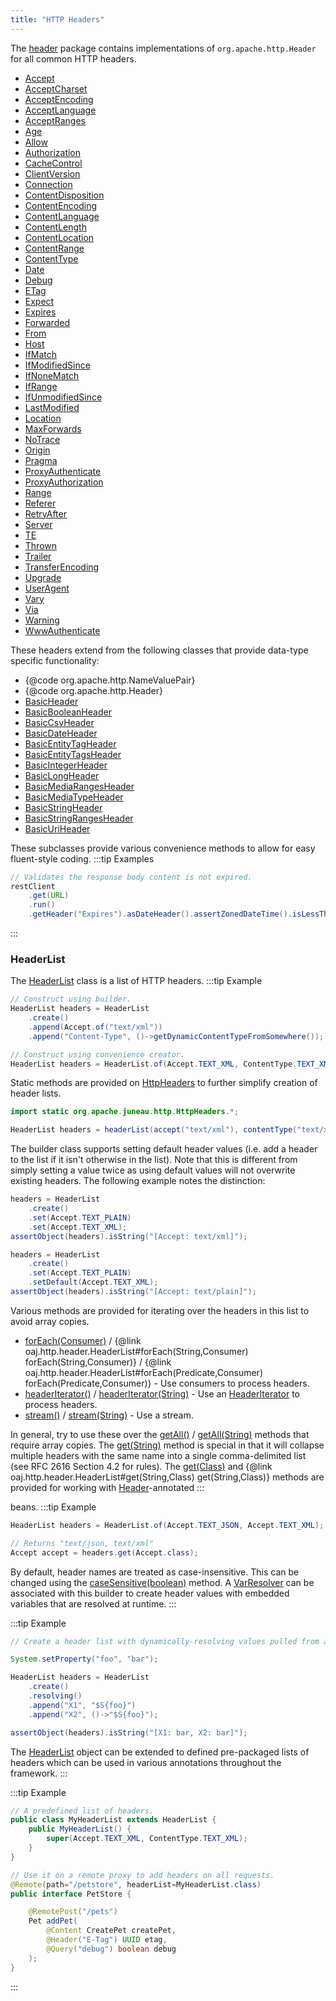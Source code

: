 ```yaml
---
title: "HTTP Headers"
---
```


The [header](../apidocs/org/apache/juneau/http/header.html) package contains implementations of `org.apache.http.Header` for all common HTTP
headers.
- [Accept](../apidocs/org/apache/juneau/http/header/Accept.html)
- [AcceptCharset](../apidocs/org/apache/juneau/http/header/AcceptCharset.html)
- [AcceptEncoding](../apidocs/org/apache/juneau/http/header/AcceptEncoding.html)
- [AcceptLanguage](../apidocs/org/apache/juneau/http/header/AcceptLanguage.html)
- [AcceptRanges](../apidocs/org/apache/juneau/http/header/AcceptRanges.html)
- [Age](../apidocs/org/apache/juneau/http/header/Age.html)
- [Allow](../apidocs/org/apache/juneau/http/header/Allow.html)
- [Authorization](../apidocs/org/apache/juneau/http/header/Authorization.html)
- [CacheControl](../apidocs/org/apache/juneau/http/header/CacheControl.html)
- [ClientVersion](../apidocs/org/apache/juneau/http/header/ClientVersion.html)
- [Connection](../apidocs/org/apache/juneau/http/header/Connection.html)
- [ContentDisposition](../apidocs/org/apache/juneau/http/header/ContentDisposition.html)
- [ContentEncoding](../apidocs/org/apache/juneau/http/header/ContentEncoding.html)
- [ContentLanguage](../apidocs/org/apache/juneau/http/header/ContentLanguage.html)
- [ContentLength](../apidocs/org/apache/juneau/http/header/ContentLength.html)
- [ContentLocation](../apidocs/org/apache/juneau/http/header/ContentLocation.html)
- [ContentRange](../apidocs/org/apache/juneau/http/header/ContentRange.html)
- [ContentType](../apidocs/org/apache/juneau/http/header/ContentType.html)
- [Date](../apidocs/org/apache/juneau/http/header/Date.html)
- [Debug](../apidocs/org/apache/juneau/http/header/Debug.html)
- [ETag](../apidocs/org/apache/juneau/http/header/ETag.html)
- [Expect](../apidocs/org/apache/juneau/http/header/Expect.html)
- [Expires](../apidocs/org/apache/juneau/http/header/Expires.html)
- [Forwarded](../apidocs/org/apache/juneau/http/header/Forwarded.html)
- [From](../apidocs/org/apache/juneau/http/header/From.html)
- [Host](../apidocs/org/apache/juneau/http/header/Host.html)
- [IfMatch](../apidocs/org/apache/juneau/http/header/IfMatch.html)
- [IfModifiedSince](../apidocs/org/apache/juneau/http/header/IfModifiedSince.html)
- [IfNoneMatch](../apidocs/org/apache/juneau/http/header/IfNoneMatch.html)
- [IfRange](../apidocs/org/apache/juneau/http/header/IfRange.html)
- [IfUnmodifiedSince](../apidocs/org/apache/juneau/http/header/IfUnmodifiedSince.html)
- [LastModified](../apidocs/org/apache/juneau/http/header/LastModified.html)
- [Location](../apidocs/org/apache/juneau/http/header/Location.html)
- [MaxForwards](../apidocs/org/apache/juneau/http/header/MaxForwards.html)
- [NoTrace](../apidocs/org/apache/juneau/http/header/NoTrace.html)
- [Origin](../apidocs/org/apache/juneau/http/header/Origin.html)
- [Pragma](../apidocs/org/apache/juneau/http/header/Pragma.html)
- [ProxyAuthenticate](../apidocs/org/apache/juneau/http/header/ProxyAuthenticate.html)
- [ProxyAuthorization](../apidocs/org/apache/juneau/http/header/ProxyAuthorization.html)
- [Range](../apidocs/org/apache/juneau/http/header/Range.html)
- [Referer](../apidocs/org/apache/juneau/http/header/Referer.html)
- [RetryAfter](../apidocs/org/apache/juneau/http/header/RetryAfter.html)
- [Server](../apidocs/org/apache/juneau/http/header/Server.html)
- [TE](../apidocs/org/apache/juneau/http/header/TE.html)
- [Thrown](../apidocs/org/apache/juneau/http/header/Thrown.html)
- [Trailer](../apidocs/org/apache/juneau/http/header/Trailer.html)
- [TransferEncoding](../apidocs/org/apache/juneau/http/header/TransferEncoding.html)
- [Upgrade](../apidocs/org/apache/juneau/http/header/Upgrade.html)
- [UserAgent](../apidocs/org/apache/juneau/http/header/UserAgent.html)
- [Vary](../apidocs/org/apache/juneau/http/header/Vary.html)
- [Via](../apidocs/org/apache/juneau/http/header/Via.html)
- [Warning](../apidocs/org/apache/juneau/http/header/Warning.html)
- [WwwAuthenticate](../apidocs/org/apache/juneau/http/header/WwwAuthenticate.html)

These headers extend from the following classes that provide data-type specific functionality:
- \{@code org.apache.http.NameValuePair\}
- \{@code org.apache.http.Header\}
- [BasicHeader](../apidocs/org/apache/juneau/http/header/BasicHeader.html)
- [BasicBooleanHeader](../apidocs/org/apache/juneau/http/header/BasicBooleanHeader.html)
- [BasicCsvHeader](../apidocs/org/apache/juneau/http/header/BasicCsvHeader.html)
- [BasicDateHeader](../apidocs/org/apache/juneau/http/header/BasicDateHeader.html)
- [BasicEntityTagHeader](../apidocs/org/apache/juneau/http/header/BasicEntityTagHeader.html)
- [BasicEntityTagsHeader](../apidocs/org/apache/juneau/http/header/BasicEntityTagsHeader.html)
- [BasicIntegerHeader](../apidocs/org/apache/juneau/http/header/BasicIntegerHeader.html)
- [BasicLongHeader](../apidocs/org/apache/juneau/http/header/BasicLongHeader.html)
- [BasicMediaRangesHeader](../apidocs/org/apache/juneau/http/header/BasicMediaRangesHeader.html)
- [BasicMediaTypeHeader](../apidocs/org/apache/juneau/http/header/BasicMediaTypeHeader.html)
- [BasicStringHeader](../apidocs/org/apache/juneau/http/header/BasicStringHeader.html)
- [BasicStringRangesHeader](../apidocs/org/apache/juneau/http/header/BasicStringRangesHeader.html)
- [BasicUriHeader](../apidocs/org/apache/juneau/http/header/BasicUriHeader.html)

These subclasses provide various convenience methods to allow for easy fluent-style coding.
:::tip Examples


```java
// Validates the response body content is not expired.
restClient
    .get(URL)
    .run()
    .getHeader("Expires").asDateHeader().assertZonedDateTime().isLessThan(new Date());
```


:::

### HeaderList

The [HeaderList](../apidocs/org/apache/juneau/http/header/HeaderList.html) class is a list of HTTP headers.
:::tip Example


```java
// Construct using builder.
HeaderList headers = HeaderList
    .create()
    .append(Accept.of("text/xml"))
    .append("Content-Type", ()->getDynamicContentTypeFromSomewhere());

// Construct using convenience creator.
HeaderList headers = HeaderList.of(Accept.TEXT_XML, ContentType.TEXT_XML);
```


Static methods are provided on [HttpHeaders](../apidocs/org/apache/juneau/http/HttpHeaders.html) to further simplify creation of header lists.

```java
import static org.apache.juneau.http.HttpHeaders.*;

HeaderList headers = headerList(accept("text/xml"), contentType("text/xml"));
```


The builder class supports setting default header values (i.e. add a header to the list if it isn't otherwise in the list).
Note that this is different from simply setting a value twice as using default values will not overwrite existing
headers.
The following example notes the distinction:

```java
headers = HeaderList
    .create()
    .set(Accept.TEXT_PLAIN)
    .set(Accept.TEXT_XML);
assertObject(headers).isString("[Accept: text/xml]");

headers = HeaderList
    .create()
    .set(Accept.TEXT_PLAIN)
    .setDefault(Accept.TEXT_XML);
assertObject(headers).isString("[Accept: text/plain]");
```


Various methods are provided for iterating over the headers in this list to avoid array copies.
- [forEach(Consumer)](../apidocs/org/apache/juneau/http/header/HeaderList.html#forEach(Consumer)) / \{@link oaj.http.header.HeaderList#forEach(String,Consumer) forEach(String,Consumer)\} / \{@link oaj.http.header.HeaderList#forEach(Predicate,Consumer) forEach(Predicate,Consumer)\} - Use consumers to process headers.
- [headerIterator()](../apidocs/org/apache/juneau/http/header/HeaderList.html#headerIterator()) / [headerIterator(String)](../apidocs/org/apache/juneau/http/header/HeaderList.html#headerIterator(String)) - Use an [HeaderIterator](../apidocs/org/apache/http/HeaderIterator.html) to process headers.
- [stream()](../apidocs/org/apache/juneau/http/header/HeaderList.html#stream()) / [stream(String)](../apidocs/org/apache/juneau/http/header/HeaderList.html#stream(String)) - Use a stream.

In general, try to use these over the [getAll()](../apidocs/org/apache/juneau/http/header/HeaderList.html#getAll()) / [getAll(String)](../apidocs/org/apache/juneau/http/header/HeaderList.html#getAll(String)) methods that require array copies.
The [get(String)](../apidocs/org/apache/juneau/http/header/HeaderList.html#get(String)) method is special in that it will collapse multiple headers with the same name into
a single comma-delimited list (see RFC 2616 Section 4.2 for rules).
The [get(Class)](../apidocs/org/apache/juneau/http/header/HeaderList.html#get(Class)) and \{@link oaj.http.header.HeaderList#get(String,Class) get(String,Class)\} methods are provided for working with [Header](../apidocs/org/apache/juneau/http/annotation/Header.html)-annotated
:::

beans.
:::tip Example


```java
HeaderList headers = HeaderList.of(Accept.TEXT_JSON, Accept.TEXT_XML);

// Returns "text/json, text/xml"
Accept accept = headers.get(Accept.class);
```


By default, header names are treated as case-insensitive.  This can be changed using the [caseSensitive(boolean)](../apidocs/org/apache/juneau/http/header/HeaderList.html#caseSensitive(boolean))
method.
A [VarResolver](../apidocs/org/apache/juneau/svl/VarResolver.html) can be associated with this builder to create header values with embedded variables that
are resolved at runtime.
:::

:::tip Example


```java
// Create a header list with dynamically-resolving values pulled from a system property.

System.setProperty("foo", "bar");

HeaderList headers = HeaderList
    .create()
    .resolving()
    .append("X1", "$S{foo}")
    .append("X2", ()->"$S{foo}");

assertObject(headers).isString("[X1: bar, X2: bar]");
```


The [HeaderList](../apidocs/org/apache/juneau/http/header/HeaderList.html) object can be extended to defined pre-packaged lists of headers which can be used in various
annotations throughout the framework.
:::

:::tip Example


```java
// A predefined list of headers.
public class MyHeaderList extends HeaderList {
    public MyHeaderList() {
        super(Accept.TEXT_XML, ContentType.TEXT_XML);
    }
}

// Use it on a remote proxy to add headers on all requests.
@Remote(path="/petstore", headerList=MyHeaderList.class)
public interface PetStore {

    @RemotePost("/pets")
    Pet addPet(
        @Content CreatePet createPet,
        @Header("E-Tag") UUID etag,
        @Query("debug") boolean debug
    );
}

```

:::
